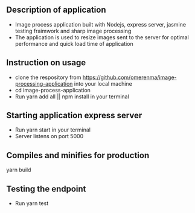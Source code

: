 ## Description of application
- Image process application built with Nodejs, express server, jasmine testing fraimwork and sharp image processing
- The application is used to resize images sent to the server for optimal performance and quick load time of application
## Instruction on usage
- clone the respository from https://github.com/omerenma/image-processing-application into your local machine
- cd image-process-application
- Run yarn add all || npm install in your terminal
## Starting application express server
- Run yarn start in your terminal 
- Server listens on port 5000
## Compiles and minifies for production

yarn build
## Testing the endpoint
- Run yarn test